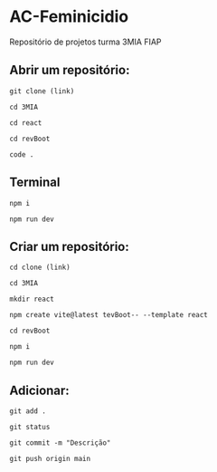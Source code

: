 # AC-Feminicidio
Repositório de projetos turma 3MIA FIAP

## Abrir um repositório:
~~~comand 
git clone (link) 
~~~
~~~comand
cd 3MIA
~~~
~~~comand
cd react
~~~
~~~comand
cd revBoot
~~~
~~~comand
code .
~~~
## Terminal
~~~comand
npm i 
~~~
~~~comand
npm run dev
~~~

## Criar um repositório:
~~~comand
cd clone (link)
~~~
~~~comand
cd 3MIA
~~~
~~~comand
mkdir react 
~~~
~~~comand
npm create vite@latest tevBoot-- --template react
~~~
~~~comand
cd revBoot
~~~
~~~comand
npm i
~~~
~~~comand
npm run dev
~~~

## Adicionar:
~~~comand
git add .
~~~
~~~comand
git status
~~~
~~~comand
git commit -m "Descrição"
~~~
~~~comand
git push origin main
~~~


 
